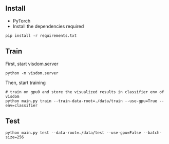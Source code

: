 ## Install
- PyTorch
- Install the dependencies required

```
pip install -r requirements.txt
```

## Train
First, start visdom.server

```
python -m visdom.server
```

Then, start training

```
# train on gpu0 and store the visualized results in classifier env of visdom
python main.py train --train-data-root=./data/train --use-gpu=True --env=classifier
```

## Test

```
python main.py test --data-root=./data/test --use-gpu=False --batch-size=256
```

